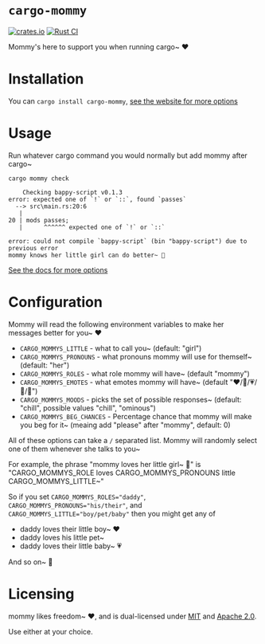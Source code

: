 <div class="oranda-hide">

# `cargo-mommy`

</div>

[![crates.io](https://img.shields.io/crates/v/cargo-mommy.svg)](https://crates.io/crates/cargo-mommy)
[![Rust CI](https://github.com/Gankra/cargo-mommy/workflows/Rust/badge.svg?branch=main)](https://github.com/Gankra/cargo-mommy/actions/workflows/ci.yml)



Mommy's here to support you when running cargo~ ❤️

# Installation

You can `cargo install cargo-mommy`, [see the website for more options](https://faultlore.com/cargo-mommy/)


# Usage

Run whatever cargo command you would normally but add mommy after cargo~

```
cargo mommy check

    Checking bappy-script v0.1.3
error: expected one of `!` or `::`, found `passes`
  --> src\main.rs:20:6
   |
20 | mods passes;
   |      ^^^^^^ expected one of `!` or `::`

error: could not compile `bappy-script` (bin "bappy-script") due to previous error
mommy knows her little girl can do better~ 💞
```

[See the docs for more options](https://faultlore.com/cargo-mommy/book/)


# Configuration

Mommy will read the following environment variables to make her messages better for you~ ❤️

* `CARGO_MOMMYS_LITTLE` - what to call you~ (default: "girl")
* `CARGO_MOMMYS_PRONOUNS` - what pronouns mommy will use for themself~ (default: "her")
* `CARGO_MOMMYS_ROLES` - what role mommy will have~ (default "mommy")
* `CARGO_MOMMYS_EMOTES` - what emotes mommy will have~ (default "❤️/💖/💗/💓/💞")
* `CARGO_MOMMYS_MOODS` - picks the set of possible responses~ (default: "chill", possible values "chill", "ominous")
* `CARGO_MOMMYS_BEG_CHANCES` - Percentage chance that mommy will make you beg for it~ (meaing add "please" after "mommy", default: 0)

All of these options can take a `/` separated list. Mommy will randomly select one of them whenever she talks to you~

For example, the phrase "mommy loves her little girl~ 💞" is "CARGO_MOMMYS_ROLE loves CARGO_MOMMYS_PRONOUNS little CARGO_MOMMYS_LITTLE~"

So if you set `CARGO_MOMMYS_ROLES="daddy"`, `CARGO_MOMMYS_PRONOUNS="his/their"`, and `CARGO_MOMMYS_LITTLE="boy/pet/baby"` then you might get any of

* daddy loves their little boy~ ❤️
* daddy loves his little pet~
* daddy loves their little baby~ 💗

And so on~ 💓





# Licensing
mommy likes freedom~ ❤️, and is dual-licensed under [MIT](LICENSE-MIT) and [Apache 2.0](LICENSE-APACHE).

Use either at your choice.
